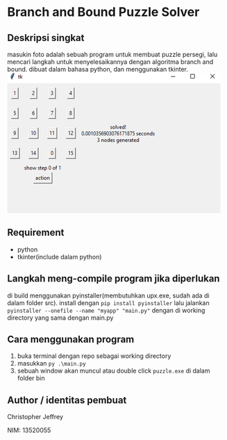 # Branch and Bound Puzzle Solver

## Deskripsi singkat

masukin foto
adalah sebuah program untuk membuat puzzle persegi, lalu mencari langkah untuk menyelesaikannya dengan algoritma branch and bound. dibuat dalam bahasa python, dan menggunakan tkinter.
![alt text](gui.png)

## Requirement

- python
- tkinter(include dalam python)

## Langkah meng-compile program jika diperlukan

di build menggunakan pyinstaller(membutuhkan upx.exe, sudah ada di dalam folder src). install dengan `pip install pyinstaller`
lalu jalankan `pyinstaller --onefile --name "myapp" "main.py"` dengan di working directory yang sama dengan main.py

## Cara menggunakan program

1. buka terminal dengan repo sebagai working directory
2. masukkan `py .\main.py`
3. sebuah window akan muncul
   atau double click `puzzle.exe` di dalam folder bin

## Author / identitas pembuat

Christopher Jeffrey

NIM: 13520055
